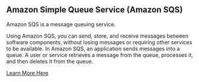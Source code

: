 ## Amazon Simple Queue Service (Amazon SQS)

Amazon SQS is a message queuing service.  

Using Amazon SQS, you can send, store, and receive messages between software components, without losing messages or requiring other services to be available. In Amazon SQS, an application sends messages into a queue. A user or service retrieves a message from the queue, processes it, and then deletes it from the queue.  

[Learn More Here](https://aws.amazon.com/sqs)
